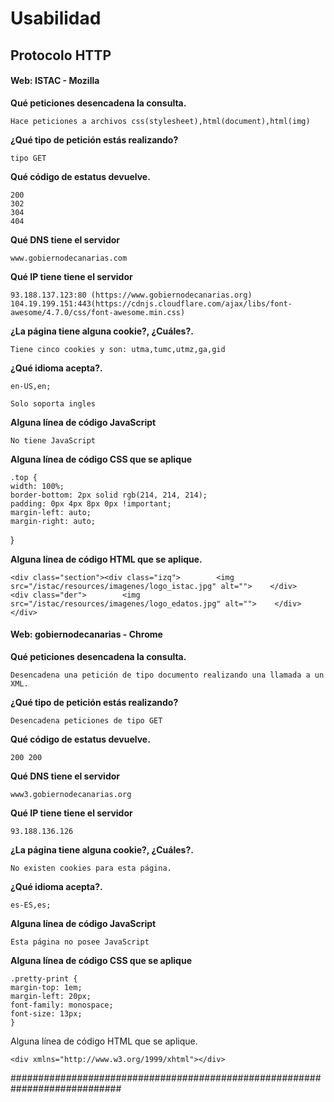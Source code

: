 # Usabilidad

## Protocolo HTTP

#### Web: ISTAC - Mozilla

**Qué peticiones desencadena la consulta.**
    
    Hace peticiones a archivos css(stylesheet),html(document),html(img)
    
**¿Qué tipo de petición estás realizando?**
    
    tipo GET

**Qué código de estatus devuelve.**

    200
    302
    304
    404

**Qué DNS tiene el servidor**

    www.gobiernodecanarias.com

**Qué IP tiene tiene el servidor**

    93.188.137.123:80 (https://www.gobiernodecanarias.org)
    104.19.199.151:443(https://cdnjs.cloudflare.com/ajax/libs/font-awesome/4.7.0/css/font-awesome.min.css)

**¿La página tiene alguna cookie?, ¿Cuáles?.**
    
    Tiene cinco cookies y son: utma,tumc,utmz,ga,gid
    
**¿Qué idioma acepta?.**

    en-US,en;

    Solo soporta ingles
    
**Alguna línea de código JavaScript**
    
    No tiene JavaScript

**Alguna línea de código CSS que se aplique**

    .top {
    width: 100%;
    border-bottom: 2px solid rgb(214, 214, 214);
    padding: 0px 4px 8px 0px !important;
    margin-left: auto;
    margin-right: auto;
}

**Alguna línea de código HTML que se aplique.**

    <div class="section"><div class="izq">        <img src="/istac/resources/imagenes/logo_istac.jpg" alt="">    </div>    <div class="der">        <img src="/istac/resources/imagenes/logo_edatos.jpg" alt="">    </div></div>



#### Web: gobiernodecanarias - Chrome

**Qué peticiones desencadena la consulta.**

    Desencadena una petición de tipo documento realizando una llamada a un XML.

**¿Qué tipo de petición estás realizando?**
    
    Desencadena peticiones de tipo GET

**Qué código de estatus devuelve.**
    
    200 200

**Qué DNS tiene el servidor**
    
    www3.gobiernodecanarias.org

**Qué IP tiene tiene el servidor**
    
    93.188.136.126

**¿La página tiene alguna cookie?, ¿Cuáles?.**
    
    No existen cookies para esta página.

**¿Qué idioma acepta?.**
    
    es-ES,es;

**Alguna línea de código JavaScript**
    
    Esta página no posee JavaScript
    
**Alguna línea de código CSS que se aplique**

    .pretty-print {
    margin-top: 1em;
    margin-left: 20px;
    font-family: monospace;
    font-size: 13px;
    }


Alguna línea de código HTML que se aplique.
  
    <div xmlns="http://www.w3.org/1999/xhtml"></div>
    
    
############################################################################
